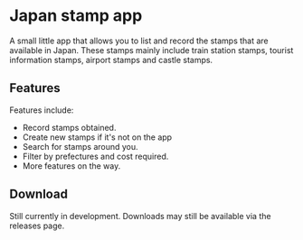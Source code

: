 # Japan stamp app

A small little app that allows you to list and record the stamps that are available in Japan. These stamps mainly include train station stamps, tourist information stamps, airport stamps and castle stamps. 

## Features
Features include:
 - Record stamps obtained.
 - Create new stamps if it's not on the app
 - Search for stamps around you.
 - Filter by prefectures and cost required.
 - More features on the way. 

## Download
Still currently in development. 
Downloads may still be available via the releases page.
